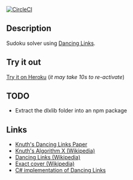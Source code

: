 [![CircleCI](https://circleci.com/gh/taylorjg/sudoku-dlx-js.svg?style=svg)](https://circleci.com/gh/taylorjg/sudoku-dlx-js)

## Description

Sudoku solver using [Dancing Links](https://en.wikipedia.org/wiki/Dancing_Links).

## Try it out

[Try it on Heroku](https://sudoku-dlx-js.herokuapp.com/)
(_it may take 10s to re-activate_)

## TODO

* Extract the dlxlib folder into an npm package

## Links

* [Knuth's Dancing Links Paper](http://arxiv.org/pdf/cs/0011047v1.pdf "Dancing Links Paper")
* [Knuth's Algorithm X (Wikipedia)](http://en.wikipedia.org/wiki/Algorithm_X "Knuth's Algorithm X (Wikipedia)")
* [Dancing Links (Wikipedia)](http://en.wikipedia.org/wiki/Dancing_Links "Dancing Links (Wikipedia)")
* [Exact cover (Wikipedia)](http://en.wikipedia.org/wiki/Exact_cover "Exact cover (Wikipedia)")
* [C# implementation of Dancing Links](https://github.com/taylorjg/DlxLib)
